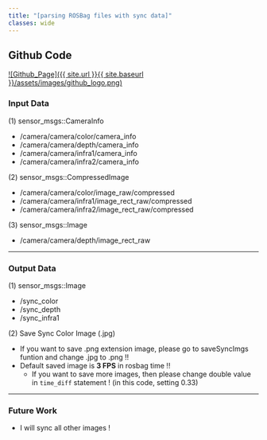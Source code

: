 ```yaml
---
title: "[parsing ROSBag files with sync data]"
classes: wide
---
```


## Github Code 

[![Github_Page]({{ site.url }}{{ site.baseurl }}/assets/images/github_logo.png)](https://github.com/SungJaeShin/parsingROSBag.git)

### Input Data
(1) sensor_msgs::CameraInfo
- /camera/camera/color/camera_info
- /camera/camera/depth/camera_info
- /camera/camera/infra1/camera_info
- /camera/camera/infra2/camera_info <br>
  
(2) sensor_msgs::CompressedImage 
- /camera/camera/color/image_raw/compressed
- /camera/camera/infra1/image_rect_raw/compressed
- /camera/camera/infra2/image_rect_raw/compressed <br>

(3) sensor_msgs::Image
- /camera/camera/depth/image_rect_raw <br>

---
### Output Data
(1) sensor_msgs::Image
- /sync_color
- /sync_depth
- /sync_infra1

(2) Save Sync Color Image (.jpg)
- If you want to save .png extension image, please go to saveSyncImgs funtion and change .jpg to .png !!
- Default saved image is **3 FPS** in rosbag time !!
  - If you want to save more images, then please change double value in `time_diff` statement ! (in this code, setting 0.33)
  
---
### Future Work
- I will sync all other images !